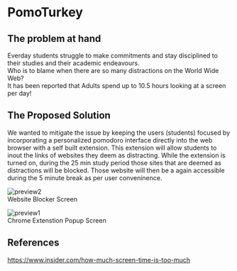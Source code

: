# PomoTurkey

## The problem at hand
Everday students struggle to make commitments and stay disciplined to their studies and their academic endeavours.\
Who is to blame when there are so many distractions on the World Wide Web?\
It has been reported that Adults spend up to 10.5 hours looking at a screen per day!

## The Proposed Solution
We wanted to mitigate the issue by keeping the users (students) focused by incorporating a personalized pomodoro interface directly into the web browser with a self built extension. This extension will allow students to inout the links of websites they deem as distracting. While the extension is turned on, during the 25 min study period those sites that are deemed as distractions will be blocked. Those website will then be a again accessible during the 5 minute break as per user conveninence.

![preview2](https://user-images.githubusercontent.com/91243266/140653480-d7d64c11-0c11-4357-a949-f7c62cbc3955.png)\
Website Blocker Screen

![preview1](https://user-images.githubusercontent.com/91243266/140653461-2f7873cc-d8e5-4fb1-b7ff-b0d21ccdf591.png)\
Chrome Extenstion Popup Screen 

## References
https://www.insider.com/how-much-screen-time-is-too-much
